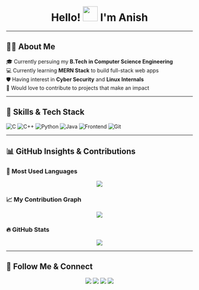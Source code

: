 <h1 align="center">Hello! <img src="https://raw.githubusercontent.com/MartinHeinz/MartinHeinz/master/wave.gif" width="40px"> I'm Anish</h1>

---

## 🧑‍💼 About Me

🎓 Currently persuing my **B.Tech in Computer Science Engineering**  
💻 Currently learning **MERN Stack** to build full-stack web apps  
🛡️ Having interest in **Cyber Security** and **Linux Internals**  
🚀 Would love to contribute to projects that make an impact  

---

## 🚀 Skills & Tech Stack

![C](https://img.shields.io/badge/C-EDF4FF?style=for-the-badge&logo=c&logoColor=00599C)
![C++](https://img.shields.io/badge/C++-E6F0FF?style=for-the-badge&logo=cplusplus&logoColor=00599C)
![Python](https://img.shields.io/badge/Python-F4F9FF?style=for-the-badge&logo=python&logoColor=3776AB)
![Java](https://img.shields.io/badge/Java-EBF3FF?style=for-the-badge&logo=openjdk&logoColor=007396)
![Frontend](https://img.shields.io/badge/Frontend-FFF2E6?style=for-the-badge&logo=html5&logoColor=E34F26)
![Git](https://img.shields.io/badge/Git-FDECEC?style=for-the-badge&logo=git&logoColor=F05032)

---

## 📊 GitHub Insights & Contributions

### 🧩 Most Used Languages
<p align="center">
  <img src="https://github-readme-stats.vercel.app/api/top-langs/?username=anish-9387&layout=pie&theme=radical&langs_count=8" />
</p>

### 📈 My Contribution Graph
<p align="center">
  <img src="https://github-readme-activity-graph.vercel.app/graph?username=anish-9387&theme=react-dark&hide_border=false&area=true" />
</p>

### 🔥 GitHub Stats
<p align="center">
  <img src="https://github-readme-streak-stats.herokuapp.com/?user=anish-9387&theme=radical&hide_border=true" />
</p>

---

## 🔗 Follow Me & Connect

<p align="center">
  <a href="https://github.com/anish-9387"><img src="https://img.shields.io/badge/GitHub-100000?style=for-the-badge&logo=github&logoColor=white"/></a>
  <a href="https://www.linkedin.com/in/anish-mall/"><img src="https://img.shields.io/badge/LinkedIn-0077B5?style=for-the-badge&logo=linkedin&logoColor=white"/></a>
  <a href="https://leetcode.com/u/anish-9387/"><img src="https://img.shields.io/badge/LeetCode-FFA116?style=for-the-badge&logo=leetcode&logoColor=black"/></a>
  <a href="https://discord.com/users/1306279761831792692"><img src="https://img.shields.io/badge/Discord-5865F2?style=for-the-badge&logo=discord&logoColor=white"/></a>
</p>
